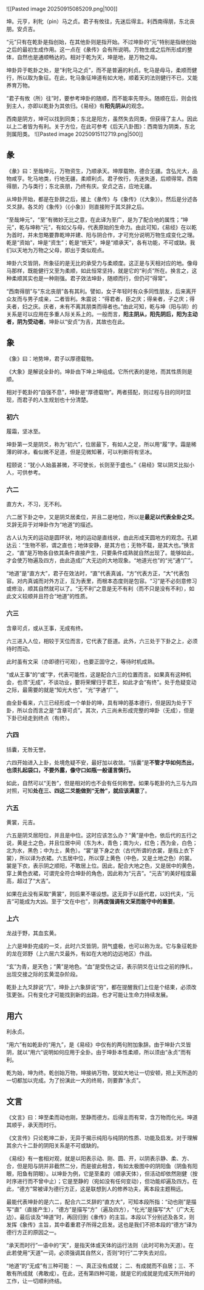 ![[Pasted image 20250915085209.png|100]]

坤。元亨，利牝（pìn）马之贞。君子有攸往，先迷后得主。利西南得朋，东北丧朋。安贞吉。


“元”只有在乾卦是指创始，在其他卦则是指开始。不过坤卦的“元”特别是指继创始之后的最初生成作用。这一点在《彖传》会有所说明。万物生成之后所形成的整体，自然也是通顺畅达的。相对于乾为天，坤是地，是万物之母。

坤卦异于乾卦之处，是“利牝马之贞”，而不是普遍的利贞。牝马是母马，柔顺而健行，所以取为象征。在此，牝马象征坤道有如大地，顺着天的法则健行不已，又能养育万物。

“君子有攸（所）往”时，要参考坤卦的随顺，而不能率先带头。随顺在后，则会找到主人，亦即以乾卦为其依归。《易经》有**阳先阴从**的观念。

西南是阴方，坤可以找到同类；东北是阳方，虽然失去同类，但获得了主人。因此以上二者皆为有利。关于方位，在此可参考《后天八卦图》：西南皆为阴类，东北则属阳类。
![[Pasted image 20250915112719.png|500]]


## 彖

《彖》曰：至哉坤元，万物资生，乃顺承天。坤厚载物，德合无疆。含弘光大，品物咸亨。牝马地类，行地无疆，柔顺利贞。君子攸行，先迷失道，后顺得常。西南得朋，乃与类行；东北丧朋，乃终有庆。安贞之吉，应地无疆。

从坤卦开始，都是在卦辞之后，接上《彖传》与《象传》（《大象》）。然后是分述各爻爻辞。各爻的《象传》（《小象》）则直接附于其爻辞之后。

“至哉坤元”，“至”有微妙无比之意，在此译为至广，是为了配合地的属性；“坤元”，乾与坤称“元”，有如父与母，代表原始的生命力。由此可知，《易经》在以乾为首时，并未忽略要靠乾坤并建、阳与阴合作，才可充分说明万物生成变化之理。乾是“资始”，坤是“资生”；乾是“统天”，坤是“顺承天”，各有功能，不可或缺。我们以天地为万物之父母，即出于类似观点。

坤卦六爻皆阴，所象征的是无比的承受力与柔顺度。这正是与天相对应的地。像母马那样，既能健行又至为柔顺，如此恒常坚持，就是它的“利贞”所在。换言之，这种柔顺其实也是一种刚强。君子效法坤卦，随顺而行，但仍可“得常”。

“西南得朋”与“东北丧朋”各有其利。譬如，女子年轻时有众多同性朋友，后来离开众友而与男子成亲，二者皆利。朱震说：“得君者，臣之庆；得亲者，子之庆；得夫者，妇之庆。庆者，未有不离其朋类而得者也。”由此可知，乾与坤（阳与阴）的关系是可以应用在多重人际关系上的。一般而言，**阳主阴从，阳先阴后，阳为主动者，阴为受动者**。坤卦以“安贞”为吉，其故也在此。


## 象

《象》曰：地势坤，君子以厚德载物。

《大象》是解说全卦的。坤卦由下坤上坤组成。它所代表的是地，而其性质则是顺。

相对于乾卦的“自强不息”，坤卦是“厚德载物”。两者搭配，则过程与目的同时显现，而君子的人生规划也十分清楚。



### 初六
履霜，坚冰至。

坤卦第一爻是阴爻，称为“初六”，位居最下，有如人之足，所以用“履”字。霜是稀薄的碎冰，看似微不足道，但是见微知著，可以判断将有坚冰。

程颐说：“犹小人始虽甚微，不可使长，长则至于盛也。”《易经》常以阴爻比拟小人，可供参考。


### 六二
直方大，不习，无不利。

六二居下卦之中，又是阴爻居柔位，并且二是地位，所以是**最足以代表全卦之爻**。爻辞无异于对坤卦作为“地道”的描述。

古人认为天的运动是圆环状，地的运动是直线状，由此形成天圆地方的观念。孔颖达云：“生物不邪，谓之直也；地体安静，是其方也；无物不载，是其大也。”换言之，“直”是万物各自依其条件直接产生，只要条件成熟就自然出现了。能够如此，才会使万物遍及四方，由此造成广大无边的大地现象。“地道光也”的“光”通“广”。

“地道”是“直方大”，君子在效法时，“直”代表真诚，“方”代表方正，“大”代表包容。对内真诚而对外方正，互为表里，而根本态度则是包容。“习”是不必刻意修习或修治，顺其自然就可以了。“无不利”之意是无不有利（而不只是没有不利），如此文义较顺并且符合“地道”的性质。

### 六三
含章可贞，或从王事，无成有终。

六三进入人位，相较于天位而言，它代表了臣道。此外，六三处于下卦之上，必须待时而动。

此时虽有文采（亦即德行可观），也要正固守之，等待时机成熟。

“或从王事”的“或”字，代表可能性，这是配合六三的位置而言。如果真有这种机会，也须“无成”，不谈功业，要将荣耀归于君王，如此才会“有终”。处于危疑变动之际，最需要的就是“知光大也”。“光”字通“广”。

由全卦看来，六三已经形成一个单卦的坤，具有坤的基本德行，但是因为处于下卦，所以合而言之是“含章可贞”。其次，六三尚未形成完整的坤卦（无成），但是下卦已经走到终点（有终）。

### 六四
括囊，无咎无誉。

六四开始进入上卦，处境危疑不安，最好加以收敛。“括囊”是**不管才华如何杰出，也须扎起袋口，不要外露，像守口如瓶一般谨言慎行。**

如此，自然可以“无咎”，但是相对的也不会有任何称誉。如果与乾卦的九三与九四对照，可知**处在三、四这二爻能做到“无咎”，就应该满意**了。



### 六五
黄裳，元吉。

六五是阴爻居阳位，并且是中位。这时应该怎么办？“黄”是中色，依后代的五行之说，黄是土之色，并且位居中间（东为木，青色；南为火，红色；西为金，白色；北为水，黑色；中为土，黄色）。“裳”是下身之衣（古代所谓的衣裳，是指上衣下裳），所以译为衣裙。六五居中位，所以穿上黄色（中色，又是土地之色）的裳。裳是下衣，表示阴之顺阳，不敢居上位。因此，配合大地之色，又是居中的黄色，穿上黄色衣裙，可谓完全符合坤卦的角色，因此称为“元吉”。“元吉”的美好程度最高，超过了“大吉”。

如果在此没有采取“黄裳”，则后果不堪设想。这无异于以臣代君，以妇代夫，“元吉”可能成为大凶。至于“文在中也”，则**再度强调有文采而能守中的重要**。



### 上六
龙战于野，其血玄黄。

上六是坤卦完成的一爻，此时六爻皆阴，阴气盛极，也可以称为龙。它与象征乾卦的龙在郊野（上六居六爻最外，有如在大地的边远地区）作战。

“玄”为青，是天色；“黄”是地色。“血”是受伤之证，表示阴爻在让位之前的挣扎，出现交接之际的玄黄混杂阶段。

乾卦上九爻辞说“亢”，坤卦上六象辞说“穷”，都在提醒我们上位是个结束，必须改弦更张。只有变化才可能找到新的出路，也才可能让生命力持续发展。



## 用六
利永贞。

“用六”有如乾卦的“用九”，是《易经》中仅有的两句附加象辞。由于坤卦六爻皆阴，就以“用六”说明如何应用于全卦。由于坤卦本性柔顺，所以须由“永贞”而有利。

乾为始，坤为终。乾创始万物，坤接纳万物，犹如大地让一切安顿，把上天所造的一切都加以完成。为了扮演此一大的终局，则要靠“永贞”。


## 文言
《文言》曰：坤至柔而动也刚，至静而德方。后得主而有常，含万物而化光。坤道其顺乎，承天而时行。

《文言传》只论乾坤二卦，无异于揭示纯阳与纯阴的性质、功能及启发。对于理解其余六十二卦的阴阳关系是不可或缺的。

《易经》有一套相对观，就是以阳表示动、刚、圆、开，以阴表示静、柔、方、合，但是阳与阴并非截然二分，而是彼此相含，有如太极图中的阴阳鱼（阴鱼有阳眼，阳鱼有阴眼）。以坤卦为例，它是至柔的（顺承天体），但活动却依然刚健（按时序进行而不曾中止）；它是至静的（宛如没有任何变动），但功能却遍及四方。在此，“德方”常被译为德行方正，这是联想到人的修养功夫，离本段主题稍远。

最能代表坤卦的是六二，配合六二爻辞的“直方大”，可知本段所指：“动也刚”是描写“直”（直接产生），“德方”是描写“方”（遍及四方），“化光”是描写“大”（广大无边）。最后谈及“坤道”时，再回归到《彖传》的主旨。本段以下分别述及各爻，则发挥《象传》主旨，其中着重君子所得之启发。这也是我们不把本段的“德方”译为德行方正的原因之一。

“承天而时行”一语中的“天”，是指天体或天体的运行法则（此时可称为天道）。在此若使用“天道”一词，必须强调其自然义，否则“时行”二字失去对应。

“地道”的“无成”有三种可能：
一、真正没有成就；
二、有成就而不自居；三、不敢有所成就（弗敢成）。在此，还有第四种可能，就是它的成就是完成天所开始的工作，让一切顺利终结。








































